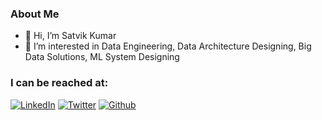 ### About Me

- 👋 Hi, I’m Satvik Kumar
- 👀 I’m interested in Data Engineering, Data Architecture Designing, Big Data Solutions, ML System Designing

### I can be reached at:

[![LinkedIn](https://img.shields.io/badge/linkedin-%230077B5.svg?style=flat&logo=linkedin&logoColor=white)](https://www.linkedin.com/in/satvikkumar/) [![Twitter](https://img.shields.io/twitter/url?label=SatvikKumar92&style=social&url=https%3A%2F%2Ftwitter.com%2FSatvikKumar92)](https://twitter.com/SatvikKumar92) [![Github](https://img.shields.io/github/followers/satvikkumar92?label=satvikkumar92&style=social)](https://github.com/satvikkumar92)
